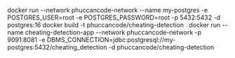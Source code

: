docker run --network phuccancode-network --name my-postgres -e POSTGRES_USER=root -e POSTGRES_PASSWORD=root -p 5432:5432 -d postgres:16
docker build -t phuccancode/cheating-detection .
docker run --name cheating-detection-app --network phuccancode-network -p 9091:8081 -e DBMS_CONNECTION=jdbc:postgresql://my-postgres:5432/cheating_detection -d phuccancode/cheating-detection